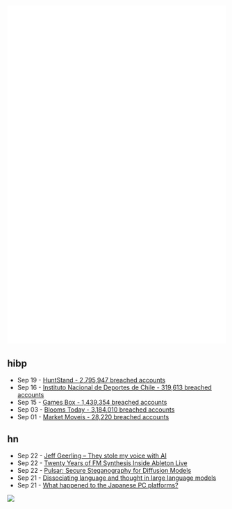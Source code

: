 ![Metrics](https://raw.githubusercontent.com/phixion/phixion/master/metrics.svg)

## hibp

<!--
for https://github.com/phixion/phixion/blob/main/.github/workflows/feeds.yml
-->
<!--START_SECTION:haveibeenpwnd-->
- Sep 19 - [HuntStand - 2,795,947 breached accounts](https://haveibeenpwned.com/PwnedWebsites#HuntStand)
- Sep 16 - [Instituto Nacional de Deportes de Chile - 319,613 breached accounts](https://haveibeenpwned.com/PwnedWebsites#InstitutoNacionalDeDeportesDeChile)
- Sep 15 - [Games Box - 1,439,354 breached accounts](https://haveibeenpwned.com/PwnedWebsites#GamesBox)
- Sep 03 - [Blooms Today - 3,184,010 breached accounts](https://haveibeenpwned.com/PwnedWebsites#BloomsToday)
- Sep 01 - [Market Moveis - 28,220 breached accounts](https://haveibeenpwned.com/PwnedWebsites#MarketMoveis)
<!--END_SECTION:haveibeenpwnd-->

## hn

<!--
for https://github.com/phixion/phixion/blob/main/.github/workflows/feeds.yml
-->
<!--START_SECTION:hn-->
- Sep 22 - [Jeff Geerling – They stole my voice with AI](https://www.jeffgeerling.com/blog/2024/they-stole-my-voice-ai)
- Sep 22 - [Twenty Years of FM Synthesis Inside Ableton Live](https://roberthenke.com/technology/operator.html)
- Sep 22 - [Pulsar: Secure Steganography for Diffusion Models](https://eprint.iacr.org/2023/1758)
- Sep 21 - [Dissociating language and thought in large language models](https://arxiv.org/abs/2301.06627)
- Sep 21 - [What happened to the Japanese PC platforms?](https://www.mistys-internet.website/blog/blog/2024/09/21/what-happened-to-the-japanese-pc-platforms/)
<!--END_SECTION:hn-->

<!--
for https://yhype.me
-->
![](https://hit.yhype.me/github/profile?user_id=13013670)
